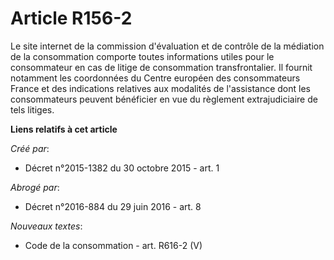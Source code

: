# Article R156-2

Le site internet de la commission d'évaluation et de contrôle de la médiation de la consommation comporte toutes informations
utiles pour le consommateur en cas de litige de consommation transfrontalier. Il fournit notamment les coordonnées du Centre
européen des consommateurs France et des indications relatives aux modalités de l'assistance dont les consommateurs peuvent
bénéficier en vue du règlement extrajudiciaire de tels litiges.

**Liens relatifs à cet article**

_Créé par_:

  - Décret n°2015-1382 du 30 octobre 2015 - art. 1

_Abrogé par_:

  - Décret n°2016-884 du 29 juin 2016 - art. 8

_Nouveaux textes_:

  - Code de la consommation - art. R616-2 (V)
